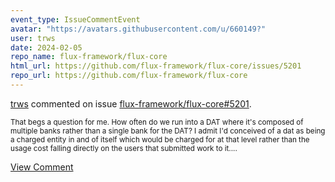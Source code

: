```yaml
---
event_type: IssueCommentEvent
avatar: "https://avatars.githubusercontent.com/u/660149?"
user: trws
date: 2024-02-05
repo_name: flux-framework/flux-core
html_url: https://github.com/flux-framework/flux-core/issues/5201
repo_url: https://github.com/flux-framework/flux-core
---
```


<a href='https://github.com/trws' target='_blank'>trws</a> commented on issue <a href='https://github.com/flux-framework/flux-core/issues/5201' target='_blank'>flux-framework/flux-core#5201</a>.

<small>That begs a question for me.  How often do we run into a DAT where it's composed of multiple banks rather than a single bank for the DAT? I admit I'd conceived of a dat as being a charged entity in and of itself which would be charged for at that level rather than the usage cost falling directly on the users that submitted work to it....</small>

<a href='https://github.com/flux-framework/flux-core/issues/5201' target='_blank'>View Comment</a>